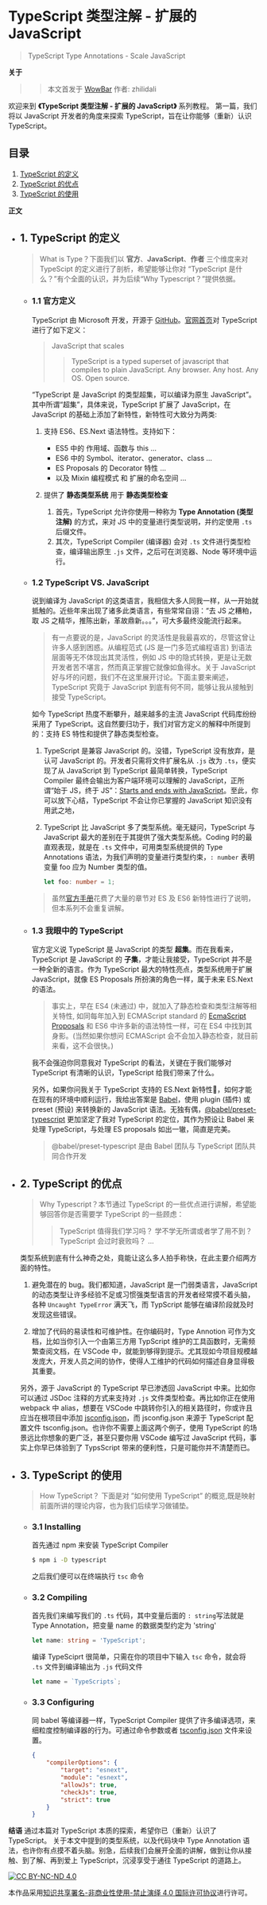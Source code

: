 # TypeScript 类型注解 - 扩展的 JavaScript
> TypeScript Type Annotations - Scale JavaScript

__关于__
>> 本文首发于 [WowBar][WowBar]
>> 作者: zhilidali

欢迎来到 __《TypeScript 类型注解 - 扩展的 JavaScript》__ 系列教程。
第一篇，我们将以 JavaScript 开发者的角度来探索 TypeScript，旨在让你能够（重新）认识 TypeScript。

## 目录
1. [TypeScript 的定义](#1.-typescript-的定义)
2. [TypeScript 的优点](#2.-typescript-的优点)
3. [TypeScript 的使用](#3.-typescript-的使用)

__正文__

+ ## 1. TypeScript 的定义
	> What is Type？下面我们以 __官方__、__JavaScript__、__作者__ 三个维度来对 TypeScipt 的定义进行了剖析，希望能够让你对 “TypeScript 是什么？”有个全面的认识，并为后续“Why Typescript？”提供依据。

	+ ### 1.1 官方定义
		TypeScript 由 Microsoft 开发，开源于 [GitHub][TypeScript]。[官网首页][tslang]对 TypeScript 进行了如下定义：

		> JavaScript that scales
		>> TypeScript is a typed superset of javascript that compiles to plain JavaScript.
		>> Any browser. Any host. Any OS. Open source.

		“TypeScript 是 JavaScript 的类型超集，可以编译为原生 JavaScript”。其中所谓“超集”，具体来说，TypeScript 扩展了 JavaScript，在 JavaScript 的基础上添加了新特性，新特性可大致分为两类:
		1. 支持 ES6、ES.Next 语法特性。支持如下：
			+ ES5 中的 作用域、函数与 this ...
			+ ES6 中的 Symbol、iterator、generator、class ...
			+ ES Proposals 的 Decorator 特性 ...
			+ 以及 Mixin 编程模式 和 扩展的命名空间 ...

		2. 提供了 __静态类型系统__ 用于 __静态类型检查__
			1. 首先，TypeScript 允许你使用一种称为 __Type Annotation (类型注解)__ 的方式，来对 JS 中的变量进行类型说明，并约定使用 `.ts` 后缀文件。
			2. 其次，TypeScript Compiler (编译器) 会对 `.ts` 文件进行类型检查，编译输出原生 `.js` 文件，之后可在浏览器、Node 等环境中运行。

	+ ### 1.2 TypeScript VS. JavaScript

		说到编译为 JavaScript 的这类语言，我相信大多人同我一样，从一开始就抵触的。近些年来出现了诸多此类语言，有些常常自诩：“去 JS 之糟粕，取 JS 之精华，推陈出新，革故鼎新。。。”，可大多最终没能流行起来。

		> 有一点要说的是，JavaScript 的灵活性是我最喜欢的，尽管这曾让许多人感到困惑。从编程范式 (JS 是一门多范式编程语言) 到语法层面等无不体现出其灵活性，例如 JS 中的隐式转换，更是让无数开发者苦不堪言，然而真正掌握它就像如鱼得水。关于 JavaScript 好与坏的问题，我们不在这里展开讨论。下面主要来阐述，TypeScript 究竟于 JavaScript 到底有何不同，能够让我从接触到接受 TypeScript。

		如今 TypeScript 热度不断攀升，越来越多的主流 JavaScript 代码库纷纷采用了 TypeScript。这自然要归功于，我们对官方定义的解释中所提到的：支持 ES 特性和提供了静态类型检查。

		1. TypeScript 是兼容 JavaScript 的。没错，TypeScript 没有放弃，是认可 JavaScript 的。开发者只需将文件扩展名从 `.js` 改为 `.ts`，便实现了从 JavaScript 到 TypeScript 最简单转换，TypeScript Compiler 最终会输出为客户端环境可以理解的 JavaScript，正所谓“始于 JS，终于 JS”：[Starts and ends with JavaScript][ts-social]。至此，你可以放下心结，TypeScript 不会让你已掌握的 JavaScript 知识没有用武之地，

		2. TypeScript 比 JavaScript 多了类型系统。毫无疑问，TypeScript 与 JavaScript 最大的差别在于其提供了强大类型系统。Coding 时的最直观表现，就是在 `.ts` 文件中，可用类型系统提供的 Type Annotations 语法，为我们声明的变量进行类型约束，`: number` 表明变量 foo 应为 Number 类型的值。

			```ts
			let foo: number = 1;
			```

		> 虽然[官方手册][Handbook]花费了大量的章节对 ES 及 ES6 新特性进行了说明，但本系列不会重复讲解。

	+ ### 1.3 我眼中的 TypeScript

		官方定义说 TypeScript 是 JavaScript 的类型 __超集__。而在我看来，TypeScript 是 JavaScript 的 __子集__，才能让我接受，TypeScript 并不是一种全新的语言。作为 TypeScript 最大的特性亮点，类型系统用于扩展 JavaScript，就像 ES Proposals 所扮演的角色一样，属于未来 ES.Next 的语法。

		> 事实上，早在 ES4 (未通过) 中，就加入了静态检查和类型注解等相关特性, 如同每年加入到 ECMAScript standard 的 [EcmaScript Proposals][Proposals] 和 ES6 中许多新的语法特性一样，可在 ES4 中找到其身影。(当然如果你想问 ECMAScript 会不会加入静态检查，就目前来看，这不会很快。)

		我不会强迫你同意我对 TypeScript 的看法，关键在于我们能够对 TypeScript 有清晰的认识，TypeScript 给我们带来了什么。

		另外，如果你问我关于 TypeScript 支持的 ES.Next 新特性，如何才能在现有的环境中顺利运行，我给出答案是 [Babel][Babel]，使用 plugin (插件) 或 preset (预设) 来转换新的 JavaScript 语法。无独有偶，[@babel/preset-typescript][preset-ts] 更加坚定了我对 TypeScript 的定位，其作为预设让 Babel 来处理 TypeScript，与处理 ES proposals 如出一辙，简直是完美。

		> @babel/preset-typescript 是由 Babel 团队与 TypeScript 团队共同合作开发

+ ## 2. TypeScript 的优点
	> Why Typescript？本节通过 TypeScript 的一些优点进行讲解，希望能够回答你是否需要学 TypeScript 的一些顾虑：
	>> TypeScript 值得我们学习吗？
	>> 学不学无所谓或者学了用不到？
	>> TypeScript 会过时衰败吗？
	>> ...

	类型系统到底有什么神奇之处，竟能让这么多人拍手称快，在此主要介绍两方面的特性。

	1. 避免潜在的 bug。我们都知道，JavaScript 是一门弱类语言，JavaScript 的动态类型让许多经验不足或习惯强类型语言的开发者经常摸不着头脑，各种 `Uncaught TypeError` 满天飞，而 TypScript 能够在编译阶段就及时发现这些错误。

	2. 增加了代码的易读性和可维护性。在你编码时，Type Annotion 可作为文档，比如当你引入一个由第三方用 TypScript 维护的工具函数时，无需频繁查阅文档，在 VSCode 中，就能到够得到提示。尤其现如今项目规模越发庞大，开发人员之间的协作，使得人工维护的代码如何描述自身显得极其重要。

	另外，源于 JavaScript 的 TypeScript 早已渗透回 JavaScript 中来。比如你可以通过 JSDoc 注释的方式来支持对 `.js` 文件类型检查。再比如你正在使用 webpack 中 alias，想要在 VSCode 中跳转你引入的相关路径时，你或许且应当在根项目中添加 [jsconfig.json][jsconfig]，而 jsconfig.json 来源于 TypeScript 配置文件 tsconfig.json。也许你不需要上面这两个例子，使用 TypeScript 的场景远比你想象的更广泛，甚至只要你用 VSCode 编写过 JavaScript 代码，事实上你早已体验到了 TypsScript 带来的便利性，只是可能你并不清楚而已。

+ ## 3. TypeScript 的使用
	> How TypeScript？ 下面是对 ”如何使用 TypeScript” 的概览,既是映射前面所讲的理论内容，也为我们后续学习做铺垫。

	+ ### 3.1 Installing

		首先通过 npm 来安装 TypeScript Compiler
		```sh
		$ npm i -D typescript
		```
		之后我们便可以在终端执行 `tsc` 命令

	+ ### 3.2 Compiling
		首先我们来编写我们的 `.ts` 代码，其中变量后面的 `: string`写法就是 Type Annotation，把变量 name 的数据类型约定为 'string'

		```ts
		let name: string = 'TypeScript';
		```

		编译 TypeSciprt 很简单，只需在你的项目中下输入 `tsc` 命令，就会将 `.ts` 文件到编译输出为 `.js` 代码文件

		```js
		let name = `TypeScripts`;
		```

	+ ### 3.3 Configuring
		同 babel 等编译器一样，TypeScript Compiler 提供了许多编译选项，来细粒度控制编译器的行为。可通过命令参数或者 [tsconfig.json][tsconfig] 文件来设置。

		```json
		{
			"compilerOptions": {
				"target": "esnext",
				"module": "esnext",
				"allowJs": true,
				"checkJs": true,
				"strict": true
			}
		}
		```

__结语__
通过本篇对 TypeScript 本质的探索，希望你已（重新）认识了TypeScript。
关于本文中提到的类型系统，以及代码块中 Type Annotation 语法，也许你有点摸不着头脑。别急，后续我们会展开全面的讲解，做到让你从接触、到了解、再到爱上 TypeScript，沉浸享受于通往 TypeScript 的道路上。


[![CC BY-NC-ND 4.0](https://i.creativecommons.org/l/by-nc-nd/4.0/80x15.png "LICENSE")][License]

本作品采用[知识共享署名-非商业性使用-禁止演绎 4.0 国际许可协议](http://creativecommons.org/licenses/by-nc-nd/4.0/)进行许可。


[License]:    https://github.com/WowBar/blog/blob/master/LICENSE.md
[WowBar]:     https://github.com/WowBar/blog/issues
[TypeScript]: https://github.com/microsoft/TypeScript/
[tslang]:     http://www.typescriptlang.org/
[Handbook]:   http://www.typescriptlang.org/docs/handbook/basic-types.html
[Playground]: https://www.typescriptlang.org/play/
[preset-ts]:  https://babeljs.io/docs/en/babel-preset-typescript
[tsconfig]:   http://www.typescriptlang.org/docs/handbook/tsconfig-json.html
[Babel]:      https://babeljs.io
[jsconfig]:   https://code.visualstudio.com/docs/languages/jsconfig
[ts-social]: http://www.typescriptlang.org/#social-proof-carousel

[Proposals]:  https://github.com/tc39/proposals

